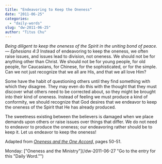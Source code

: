 ```yaml
---
title: "Endeavoring to Keep the Oneness"
date: "2011-06-25"
categories: 
  - "daily-words"
slug: "dw-2011-06-25"
author: "Titus Chu"
---
```


_Being diligent to keep the oneness of the Spirit in the uniting bond of peace. — Ephesians 4:3_ Instead of endeavoring to keep the oneness, we often raise issues, and issues lead to division, not oneness. We should not be for anything other than Christ. We should not be for young people, for old people, for Caucasians, for Chinese, for the sophisticated, or for the simple. Can we not just recognize that we all are His, and that we all love Him?

Some have the habit of questioning others until they find something with which they disagree. They may even do this with the thought that they must discover what others need to be corrected about, so they might be brought into their kind of oneness. Instead of feeling we must produce a kind of conformity, we should recognize that God desires that we endeavor to keep the oneness of the Spirit that He has already produced.

The sweetness existing between the believers is damaged when we place demands upon others or raise issues over things that differ. We do not need to endeavor to produce the oneness; our endeavoring rather should be to keep it. Let us endeavor to keep the oneness!

Adapted from _[Oneness and the One Accord,](/book-oneness "Go to the listing for this book.")_ pages 50-51.

Monday: ["Oneness and the Ministry"](/dw-2011-06-27 "Go to the entry for this "Daily Word."")
